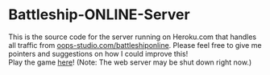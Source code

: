 # Battleship-ONLINE-Server
This is the source code for the server running on Heroku.com that handles all traffic from <a href = "http://oops-studio.com/battleshiponline">oops-studio.com/battleshiponline</a>. Please feel free to give me pointers and suggestions on how I could improve this!
<br>
Play the game <a href = "http://oops-studio.com/battleshiponline">here</a>! (Note: The web server may be shut down right now.)
